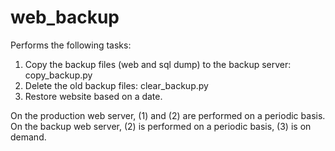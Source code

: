 # web_backup

Performs the following tasks:

1. Copy the backup files (web and sql dump) to the backup server: 
    copy_backup.py
2. Delete the old backup files: clear_backup.py
3. Restore website based on a date.

On the production web server, (1) and (2) are performed on a periodic basis.
On the backup web server, (2) is performed on a periodic basis, (3) is on demand.  
